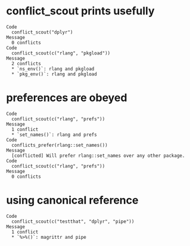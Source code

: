 # conflict_scout prints usefully

    Code
      conflict_scout("dplyr")
    Message
      0 conflicts
    Code
      conflict_scout(c("rlang", "pkgload"))
    Message
      2 conflicts
      * `ns_env()`: rlang and pkgload
      * `pkg_env()`: rlang and pkgload

# preferences are obeyed

    Code
      conflict_scout(c("rlang", "prefs"))
    Message
      1 conflict
      * `set_names()`: rlang and prefs
    Code
      conflicts_prefer(rlang::set_names())
    Message
      [conflicted] Will prefer rlang::set_names over any other package.
    Code
      conflict_scout(c("rlang", "prefs"))
    Message
      0 conflicts

# using canonical reference

    Code
      conflict_scout(c("testthat", "dplyr", "pipe"))
    Message
      1 conflict
      * `%>%()`: magrittr and pipe

